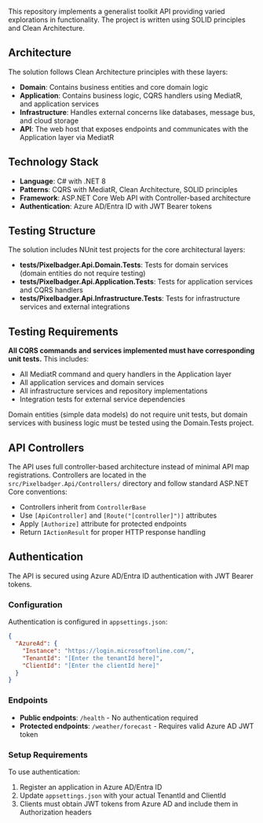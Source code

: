 This repository implements a generalist toolkit API providing varied explorations in functionality.
The project is written using SOLID principles and Clean Architecture.

## Architecture

The solution follows Clean Architecture principles with these layers:

- **Domain**: Contains business entities and core domain logic
- **Application**: Contains business logic, CQRS handlers using MediatR, and application services
- **Infrastructure**: Handles external concerns like databases, message bus, and cloud storage
- **API**: The web host that exposes endpoints and communicates with the Application layer via MediatR

## Technology Stack

- **Language**: C# with .NET 8
- **Patterns**: CQRS with MediatR, Clean Architecture, SOLID principles
- **Framework**: ASP.NET Core Web API with Controller-based architecture
- **Authentication**: Azure AD/Entra ID with JWT Bearer tokens

## Testing Structure

The solution includes NUnit test projects for the core architectural layers:

- **tests/Pixelbadger.Api.Domain.Tests**: Tests for domain services (domain entities do not require testing)
- **tests/Pixelbadger.Api.Application.Tests**: Tests for application services and CQRS handlers
- **tests/Pixelbadger.Api.Infrastructure.Tests**: Tests for infrastructure services and external integrations

## Testing Requirements

**All CQRS commands and services implemented must have corresponding unit tests.** This includes:

- All MediatR command and query handlers in the Application layer
- All application services and domain services
- All infrastructure services and repository implementations
- Integration tests for external service dependencies

Domain entities (simple data models) do not require unit tests, but domain services with business logic must be tested using the Domain.Tests project.

## API Controllers

The API uses full controller-based architecture instead of minimal API map registrations. Controllers are located in the `src/Pixelbadger.Api/Controllers/` directory and follow standard ASP.NET Core conventions:

- Controllers inherit from `ControllerBase`
- Use `[ApiController]` and `[Route("[controller]")]` attributes
- Apply `[Authorize]` attribute for protected endpoints
- Return `IActionResult` for proper HTTP response handling

## Authentication

The API is secured using Azure AD/Entra ID authentication with JWT Bearer tokens.

### Configuration

Authentication is configured in `appsettings.json`:

```json
{
  "AzureAd": {
    "Instance": "https://login.microsoftonline.com/",
    "TenantId": "[Enter the tenantId here]",
    "ClientId": "[Enter the clientId here]"
  }
}
```

### Endpoints

- **Public endpoints**: `/health` - No authentication required
- **Protected endpoints**: `/weather/forecast` - Requires valid Azure AD JWT token

### Setup Requirements

To use authentication:

1. Register an application in Azure AD/Entra ID
2. Update `appsettings.json` with your actual TenantId and ClientId
3. Clients must obtain JWT tokens from Azure AD and include them in Authorization headers
